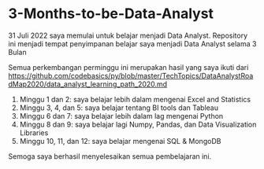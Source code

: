 # 3-Months-to-be-Data-Analyst
31 Juli 2022 saya memulai untuk belajar menjadi Data Analyst.
Repository ini menjadi tempat penyimpanan belajar saya menjadi Data Analyst selama 3 Bulan

Semua perkembangan perminggu ini merupakan hasil yang saya ikuti dari https://github.com/codebasics/py/blob/master/TechTopics/DataAnalystRoadMap2020/data_analyst_learning_path_2020.md

1. Minggu 1 dan 2:        saya belajar lebih dalam mengenai Excel and Statistics
2. Minggu 3, 4, dan 5:    saya belajar tentang BI tools dan Tableau
3. Minggu 6 dan 7:        saya belajar lebih dalam lag mengenai Python
4. Minggu 8 dan 9:        saya belajar lagi Numpy, Pandas, dan Data Visualization Libraries
5. Minggu 10, 11, dan 12: saya belajar mengenai SQL & MongoDB

Semoga saya berhasil menyelesaikan semua pembelajaran ini.

